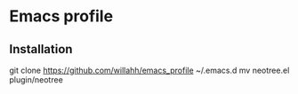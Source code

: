 # Emacs profile

## Installation
git clone https://github.com/willahh/emacs_profile ~/.emacs.d
	mv neotree.el plugin/neotree
